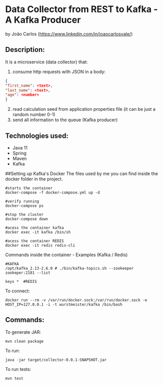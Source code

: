 # Data Collector from REST to Kafka - A Kafka Producer
by João Carlos (https://www.linkedin.com/in/joaocarlosvale/)

## Description:

It is a microservice (data collector) that:
1. consume http requests with JSON in a body:
```json
{
"first_name": <text>,
"last_name": <text>,
"age": <number>
}
```

2. read calculation seed from application properties file (it can be just a random
number 0-1)
3. send all information to the queue (Kafka producer)

## Technologies used:
* Java 11
* Spring
* Maven 
* Kafka

##Setting up Kafka's Docker
The files used by me you can find inside the docker folder in the project.

    #starts the container
    docker-compose -f docker-compose.yml up -d
    
    #verify running
    docker-compose ps
    
    #stop the cluster
    docker-compose down
    
    #acess the container kafka
    docker exec -it kafka /bin/sh
    
    #acess the container REDIS
    docker exec -it redis redis-cli

Commands inside the container - Examples (Kafka / Redis)
    
    #KAFKA
    /opt/kafka_2.13-2.6.0 # ./bin/kafka-topics.sh --zookeeper zookeper:2181 --list
    
    keys *  #REDIS

To connect:
    
    docker run --rm -v /var/run/docker.sock:/var/run/docker.sock -e HOST_IP=127.0.0.1 -i -t wurstmeister/kafka /bin/bash

## Commands:

To generate JAR:

    mvn clean package

To run:

    java -jar target/collector-0.0.1-SNAPSHOT.jar
    
To run tests:

    mvn test
